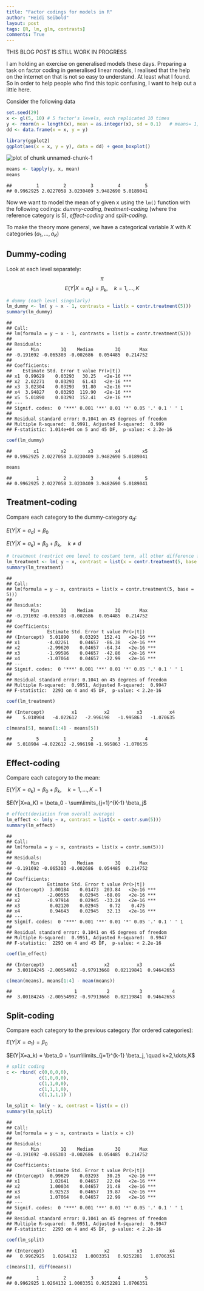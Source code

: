 ```yaml
---
title: "Factor codings for models in R"
author: "Heidi Seibold"
layout: post
tags: [R, lm, glm, contrasts]
comments: True
---
```


THIS BLOG POST IS STILL WORK IN PROGRESS

I am holding an exercise on generalised models these days. Preparing a task on factor coding
in generalised linear models, I realised that the help on the internet on that is not so
easy to understand. At least what I found. So in order to help people who find this topic 
confusing, I want to help out a little here.

Consider the following data


```r
set.seed(29)
x <- gl(5, 10) # 5 factor's levels, each replicated 10 times
y <- rnorm(n = length(x), mean = as.integer(x), sd = 0.1)   # means= 1,2,3,4,5
dd <- data.frame(x = x, y = y)

library(ggplot2)
ggplot(aes(x = x, y = y), data = dd) + geom_boxplot()
```

![plot of chunk unnamed-chunk-1](/figure/source/2015-09-28-lm-contrasts/unnamed-chunk-1-1.png) 

```r
means <- tapply(y, x, mean)
means
```

```
##         1         2         3         4         5 
## 0.9962925 2.0227058 3.0230409 3.9482690 5.0189041
```


Now we want to model the mean of y given x using the `lm()` function with the following codings:
*dummy-coding*, *treatment-coding* (where the reference category is 5), *effect-coding*
and *split-coding*.

To make the theory more general, we have a categorical variable $X$ with $K$ categories ($a_1, \dots, a_K$)


## Dummy-coding
Look at each level separately:
$$\pi$$ 
$$E(Y|X=a_k) = \beta_k, \quad k=1,\dots,K$$


```r
# dummy (each level singularly)
lm_dummy <- lm( y ~ x - 1, contrasts = list(x = contr.treatment(5)))
summary(lm_dummy)
```

```
## 
## Call:
## lm(formula = y ~ x - 1, contrasts = list(x = contr.treatment(5)))
## 
## Residuals:
##       Min        1Q    Median        3Q       Max 
## -0.191692 -0.065303 -0.002686  0.054485  0.214752 
## 
## Coefficients:
##    Estimate Std. Error t value Pr(>|t|)    
## x1  0.99629    0.03293   30.25   <2e-16 ***
## x2  2.02271    0.03293   61.43   <2e-16 ***
## x3  3.02304    0.03293   91.80   <2e-16 ***
## x4  3.94827    0.03293  119.90   <2e-16 ***
## x5  5.01890    0.03293  152.41   <2e-16 ***
## ---
## Signif. codes:  0 '***' 0.001 '**' 0.01 '*' 0.05 '.' 0.1 ' ' 1
## 
## Residual standard error: 0.1041 on 45 degrees of freedom
## Multiple R-squared:  0.9991,	Adjusted R-squared:  0.999 
## F-statistic: 1.014e+04 on 5 and 45 DF,  p-value: < 2.2e-16
```

```r
coef(lm_dummy)
```

```
##        x1        x2        x3        x4        x5 
## 0.9962925 2.0227058 3.0230409 3.9482690 5.0189041
```

```r
means
```

```
##         1         2         3         4         5 
## 0.9962925 2.0227058 3.0230409 3.9482690 5.0189041
```

## Treatment-coding
Compare each category to the dummy-category $a_d$:

$E(Y|X=a_{d}) = \beta_0$

$E(Y|X=a_k) = \beta_0 + \beta_k, \quad k\neq d$

```r
# treatment (restrict one level to costant term, all other difference from it)
lm_treatment <- lm( y ~ x, contrast = list(x = contr.treatment(5, base = 5)))
summary(lm_treatment)
```

```
## 
## Call:
## lm(formula = y ~ x, contrasts = list(x = contr.treatment(5, base = 5)))
## 
## Residuals:
##       Min        1Q    Median        3Q       Max 
## -0.191692 -0.065303 -0.002686  0.054485  0.214752 
## 
## Coefficients:
##             Estimate Std. Error t value Pr(>|t|)    
## (Intercept)  5.01890    0.03293  152.41   <2e-16 ***
## x1          -4.02261    0.04657  -86.38   <2e-16 ***
## x2          -2.99620    0.04657  -64.34   <2e-16 ***
## x3          -1.99586    0.04657  -42.86   <2e-16 ***
## x4          -1.07064    0.04657  -22.99   <2e-16 ***
## ---
## Signif. codes:  0 '***' 0.001 '**' 0.01 '*' 0.05 '.' 0.1 ' ' 1
## 
## Residual standard error: 0.1041 on 45 degrees of freedom
## Multiple R-squared:  0.9951,	Adjusted R-squared:  0.9947 
## F-statistic:  2293 on 4 and 45 DF,  p-value: < 2.2e-16
```

```r
coef(lm_treatment)
```

```
## (Intercept)          x1          x2          x3          x4 
##    5.018904   -4.022612   -2.996198   -1.995863   -1.070635
```

```r
c(means[5], means[1:4] - means[5]) 
```

```
##         5         1         2         3         4 
##  5.018904 -4.022612 -2.996198 -1.995863 -1.070635
```


## Effect-coding
Compare each category to the mean:

$E(Y|X=a_k) = \beta_0 + \beta_k, \quad k=1,\dots,K-1$

$E(Y|X=a_K) = \beta_0 - \sum\limits_{j=1}^{K-1} \beta_j$

```r
# effect(deviation from overall average)
lm_effect <- lm(y ~ x, contrast = list(x = contr.sum(5)))
summary(lm_effect)
```

```
## 
## Call:
## lm(formula = y ~ x, contrasts = list(x = contr.sum(5)))
## 
## Residuals:
##       Min        1Q    Median        3Q       Max 
## -0.191692 -0.065303 -0.002686  0.054485  0.214752 
## 
## Coefficients:
##             Estimate Std. Error t value Pr(>|t|)    
## (Intercept)  3.00184    0.01473  203.84   <2e-16 ***
## x1          -2.00555    0.02945  -68.09   <2e-16 ***
## x2          -0.97914    0.02945  -33.24   <2e-16 ***
## x3           0.02120    0.02945    0.72    0.475    
## x4           0.94643    0.02945   32.13   <2e-16 ***
## ---
## Signif. codes:  0 '***' 0.001 '**' 0.01 '*' 0.05 '.' 0.1 ' ' 1
## 
## Residual standard error: 0.1041 on 45 degrees of freedom
## Multiple R-squared:  0.9951,	Adjusted R-squared:  0.9947 
## F-statistic:  2293 on 4 and 45 DF,  p-value: < 2.2e-16
```

```r
coef(lm_effect)
```

```
## (Intercept)          x1          x2          x3          x4 
##  3.00184245 -2.00554992 -0.97913668  0.02119841  0.94642653
```

```r
c(mean(means), means[1:4] - mean(means))
```

```
##                       1           2           3           4 
##  3.00184245 -2.00554992 -0.97913668  0.02119841  0.94642653
```


## Split-coding
Compare each category to the previous category (for ordered categories):

$E(Y|X=a_1) = \beta_0$

$E(Y|X=a_k) = \beta_0 + \sum\limits_{j=1}^{k-1} \beta_j, \quad k=2,\dots,K$

```r
# split coding
c <- rbind( c(0,0,0,0),
            c(1,0,0,0),
            c(1,1,0,0),
            c(1,1,1,0),
            c(1,1,1,1) )

lm_split <- lm(y ~ x, contrast = list(x = c))
summary(lm_split)
```

```
## 
## Call:
## lm(formula = y ~ x, contrasts = list(x = c))
## 
## Residuals:
##       Min        1Q    Median        3Q       Max 
## -0.191692 -0.065303 -0.002686  0.054485  0.214752 
## 
## Coefficients:
##             Estimate Std. Error t value Pr(>|t|)    
## (Intercept)  0.99629    0.03293   30.25   <2e-16 ***
## x1           1.02641    0.04657   22.04   <2e-16 ***
## x2           1.00034    0.04657   21.48   <2e-16 ***
## x3           0.92523    0.04657   19.87   <2e-16 ***
## x4           1.07064    0.04657   22.99   <2e-16 ***
## ---
## Signif. codes:  0 '***' 0.001 '**' 0.01 '*' 0.05 '.' 0.1 ' ' 1
## 
## Residual standard error: 0.1041 on 45 degrees of freedom
## Multiple R-squared:  0.9951,	Adjusted R-squared:  0.9947 
## F-statistic:  2293 on 4 and 45 DF,  p-value: < 2.2e-16
```

```r
coef(lm_split)
```

```
## (Intercept)          x1          x2          x3          x4 
##   0.9962925   1.0264132   1.0003351   0.9252281   1.0706351
```

```r
c(means[1], diff(means))
```

```
##         1         2         3         4         5 
## 0.9962925 1.0264132 1.0003351 0.9252281 1.0706351
```








